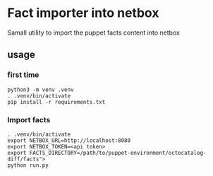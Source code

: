 # Fact importer into netbox

Samall utility to import the puppet facts content into netbox

## usage


### first time

```
python3 -m venv .venv
. .venv/bin/activate
pip install -r requirements.txt
```

### Import facts

```
. .venv/bin/activate
export NETBOX_URL=http://localhost:8080
export NETBOX_TOKEN=<api token>
export FACTS_DIRECTORY=/path/to/puppet-environment/octocatalog-diff/facts">
python run.py
```
